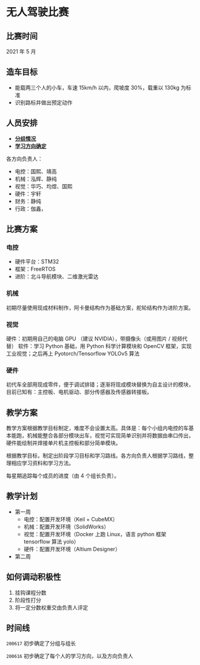 # 无人驾驶比赛

## 比赛时间

2021 年 5 月

## 造车目标

- 能载两三个人的小车，车速 15km/h 以内，爬坡度 30%，载重以 130kg 为标准
- 识别路标并做出预定动作

## 人员安排

- [**分组情况**](https://docs.qq.com/sheet/DUk1ZdGJiY1dVU0ZT?tab=BB08J2)
- [**学习方向确定**](https://docs.qq.com/sheet/DUmJhSU9tbEpQdW5C?tab=keaypz)

各方向负责人：

- 电控：国熙、靖高
- 机械：泓辉、静纯
- 视觉：华巧、均煜、国熙
- 硬件：宇轩
- 财务：静纯
- 行政：伽鑫，
## 比赛方案

### 电控

- 硬件平台：STM32
- 框架：FreeRTOS
- 进阶：北斗导航模块、二维激光雷达

### 机械

初期尽量使用现成材料制作，阿卡曼结构作为基础方案，舵轮结构作为进阶方案。

### 视觉

硬件：初期用自己的电脑 GPU （建议 NVIDIA），带摄像头（或用图片 / 视频代替）
软件：学习 Python 基础，用 Python 科学计算模块和 OpenCV 框架，实现工业视觉；之后再上 Pyotorch/Tensorflow YOLOv5 算法

### 硬件

初代车全部用现成零件，便于调试排错；逐渐将现成模块替换为自主设计的模块，目前已知有：主控板、电机驱动、部分传感器及传感器转接板。

## 教学方案

教学方案根据教学目标制定，难度不会设置太高。具体是：每个小组内电控的车基本能跑，机械能整合各部分模块出车，视觉可实现简单识别并将数据由串口传出，硬件能绘制并焊接单片机主控板和部分简单模块。

根据教学目标，制定出阶段学习目标和学习路线。各方向负责人根据学习路线，整理相应学习资料和学习方法。

每星期追踪每个成员的进度（由 4 个组长负责）。

## 教学计划

- 第一周
  - 电控：配置开发环境（Keil + CubeMX）
  - 机械：配置开发环境（SolidWorks）
  - 视觉：配置开发环境（Docker 上跑 Linux，语言 python 框架 tensorflow 算法 yolo）
  - 硬件：配置开发环境（Altium Designer）
- 第二周

## 如何调动积极性

1. 挂钩课程分数
2. 阶段性打分
3. 将一定分数权重交由负责人评定

## 时间线

`200617` 初步确定了分组与组长

`200616` 初步确定了每个人的学习方向，以及方向负责人
